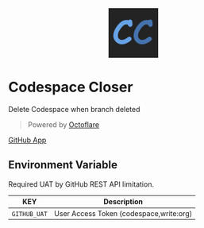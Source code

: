 <div align="center">
<img src="./assets/logo.png" width="100px" />
</div>

# Codespace Closer

Delete Codespace when branch deleted

> Powered by [Octoflare](https://github.com/jill64/octoflare#readme)

[GitHub App](https://github.com/apps/codespace-closer)

## Environment Variable

Required UAT by GitHub REST API limitation.

| KEY          | Description                             |
| ------------ | --------------------------------------- |
| `GITHUB_UAT` | User Access Token (codespace,write:org) |
